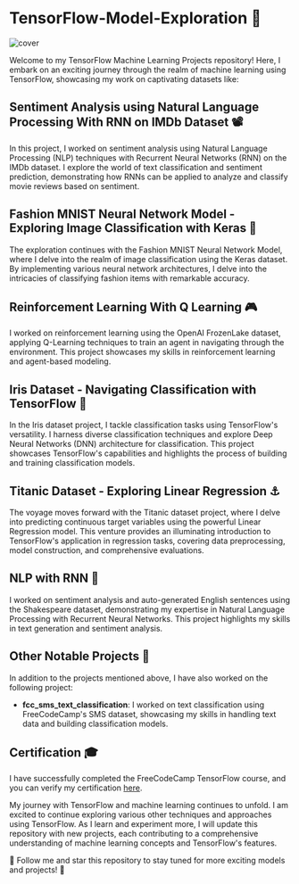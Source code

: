 # TensorFlow-Model-Exploration 🚀

![cover](https://github.com/samadpls/TensorFlow-Model-Exploration/assets/94792103/87e13868-c1d3-46ff-ad26-74f67aa536c2)

Welcome to my TensorFlow Machine Learning Projects repository! Here, I embark on an exciting journey through the realm of machine learning using TensorFlow, showcasing my work on captivating datasets like:

## Sentiment Analysis using Natural Language Processing With RNN on IMDb Dataset 📽️

In this project, I worked on sentiment analysis using Natural Language Processing (NLP) techniques with Recurrent Neural Networks (RNN) on the IMDb dataset. I explore the world of text classification and sentiment prediction, demonstrating how RNNs can be applied to analyze and classify movie reviews based on sentiment.

## Fashion MNIST Neural Network Model - Exploring Image Classification with Keras 👗

The exploration continues with the Fashion MNIST Neural Network Model, where I delve into the realm of image classification using the Keras dataset. By implementing various neural network architectures, I delve into the intricacies of classifying fashion items with remarkable accuracy.

## Reinforcement Learning With Q Learning 🎮

I worked on reinforcement learning using the OpenAI FrozenLake dataset, applying Q-Learning techniques to train an agent in navigating through the environment. This project showcases my skills in reinforcement learning and agent-based modeling.

## Iris Dataset - Navigating Classification with TensorFlow 🌼

In the Iris dataset project, I tackle classification tasks using TensorFlow's versatility. I harness diverse classification techniques and explore Deep Neural Networks (DNN) architecture for classification. This project showcases TensorFlow's capabilities and highlights the process of building and training classification models.

## Titanic Dataset - Exploring Linear Regression ⚓

The voyage moves forward with the Titanic dataset project, where I delve into predicting continuous target variables using the powerful Linear Regression model. This venture provides an illuminating introduction to TensorFlow's application in regression tasks, covering data preprocessing, model construction, and comprehensive evaluations.

## NLP with RNN 📜

I worked on sentiment analysis and auto-generated English sentences using the Shakespeare dataset, demonstrating my expertise in Natural Language Processing with Recurrent Neural Networks. This project highlights my skills in text generation and sentiment analysis.

## Other Notable Projects 🌟

In addition to the projects mentioned above, I have also worked on the following project:

- **fcc_sms_text_classification**: I worked on text classification using FreeCodeCamp's SMS dataset, showcasing my skills in handling text data and building classification models.

## Certification 🎓

I have successfully completed the FreeCodeCamp TensorFlow course, and you can verify my certification [here](https://www.freecodecamp.org/certification/samadpls/machine-learning-with-python-v7).

My journey with TensorFlow and machine learning continues to unfold. I am excited to continue exploring various other techniques and approaches using TensorFlow. As I learn and experiment more, I will update this repository with new projects, each contributing to a comprehensive understanding of machine learning concepts and TensorFlow's features.

🌟 Follow me and star this repository to stay tuned for more exciting models and projects! 🌟
